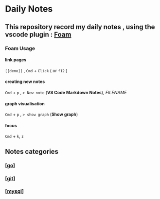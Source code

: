 # Daily Notes

## This repository record my daily notes , using the vscode plugin : [Foam](https://github.com/foambubble/foam)

### Foam Usage

#### link pages

`[[demo]]` , `Cmd` + `Click` ( or `f12` )

#### creating new notes

`Cmd` + `p` , `> New note` (**VS Code Markdown Notes**), *FILENAME*

#### graph visualisation

`Cmd` + `p` , `> show graph` (**Show graph**)

#### focus

`Cmd` + `k`, `z`

## Notes categories

### [[go]]

### [[git]]

### [[mysql]]

[//begin]: # "Autogenerated link references for markdown compatibility"
[go]: Golang/go "Go"
[git]: Git/git "Git"
[mysql]: MySQL/mysql "MySQL"
[//end]: # "Autogenerated link references"